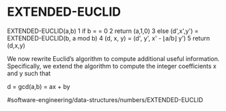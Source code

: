 # EXTENDED-EUCLID
EXTENDED-EUCLID(a,b)
1 if b = = 0 
2   return (a,1,0)
3 else (d',x',y') = EXTENDED-EUCLID(b, a mod b)
4   (d, x, y) = (d', y', x' -  ⌊a/b⌋ y')
5   return (d,x,y)

We now rewrite Euclid’s algorithm to compute additional useful information. Specifically, we extend the algorithm to compute the integer coefficients x and y such that

d = gcd(a,b) = ax + by


#software-engineering/data-structures/numbers/EXTENDED-EUCLID
